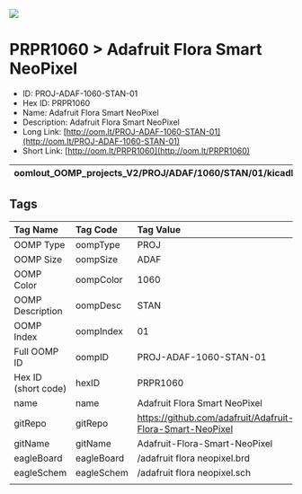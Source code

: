 


  
![][im]
# PRPR1060 > Adafruit Flora Smart NeoPixel

- ID: PROJ-ADAF-1060-STAN-01
- Hex ID: PRPR1060
- Name: Adafruit Flora Smart NeoPixel
- Description: Adafruit Flora Smart NeoPixel
- Long Link: [http://oom.lt/PROJ-ADAF-1060-STAN-01](http://oom.lt/PROJ-ADAF-1060-STAN-01)
- Short Link: [http://oom.lt/PRPR1060](http://oom.lt/PRPR1060)
  

|oomlout_OOMP_projects_V2/PROJ/ADAF/1060/STAN/01/kicadPcb3dFront.png|oomlout_OOMP_projects_V2/PROJ/ADAF/1060/STAN/01/kicadPcb3dBack.png|oomlout_OOMP_projects_V2/PROJ/ADAF/1060/STAN/01/kicadPcb3d.png||
| :---: | :---: | :---: | :---: |

## Tags
  

|Tag Name|Tag Code|Tag Value|
| :--- | :--- | :--- |
|OOMP Type|oompType|PROJ|
|OOMP Size|oompSize|ADAF|
|OOMP Color|oompColor|1060|
|OOMP Description|oompDesc|STAN|
|OOMP Index|oompIndex|01|
|Full OOMP ID|oompID|PROJ-ADAF-1060-STAN-01|
|Hex ID (short code)|hexID|PRPR1060|
|name|name|Adafruit Flora Smart NeoPixel|
|gitRepo|gitRepo|https://github.com/adafruit/Adafruit-Flora-Smart-NeoPixel|
|gitName|gitName|Adafruit-Flora-Smart-NeoPixel|
|eagleBoard|eagleBoard|/adafruit flora neopixel.brd|
|eagleSchem|eagleSchem|/adafruit flora neopixel.sch|
||||



[im]: PROJ/ADAF/1060/STAN/01/kicadPcb3d_450.png
